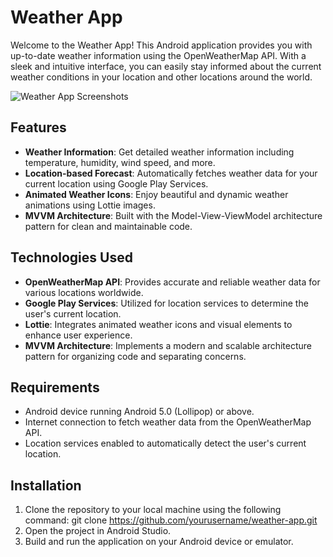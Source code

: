 # Weather App

Welcome to the Weather App! This Android application provides you with up-to-date weather information using the OpenWeatherMap API. With a sleek and intuitive interface, you can easily stay informed about the current weather conditions in your location and other locations around the world.

![Weather App Screenshots](/images/screenshots.png)

## Features

- **Weather Information**: Get detailed weather information including temperature, humidity, wind speed, and more.
- **Location-based Forecast**: Automatically fetches weather data for your current location using Google Play Services.
- **Animated Weather Icons**: Enjoy beautiful and dynamic weather animations using Lottie images.
- **MVVM Architecture**: Built with the Model-View-ViewModel architecture pattern for clean and maintainable code.

## Technologies Used

- **OpenWeatherMap API**: Provides accurate and reliable weather data for various locations worldwide.
- **Google Play Services**: Utilized for location services to determine the user's current location.
- **Lottie**: Integrates animated weather icons and visual elements to enhance user experience.
- **MVVM Architecture**: Implements a modern and scalable architecture pattern for organizing code and separating concerns.

## Requirements

- Android device running Android 5.0 (Lollipop) or above.
- Internet connection to fetch weather data from the OpenWeatherMap API.
- Location services enabled to automatically detect the user's current location.

## Installation

1. Clone the repository to your local machine using the following command: git clone https://github.com/yourusername/weather-app.git
2. Open the project in Android Studio.
3. Build and run the application on your Android device or emulator.
